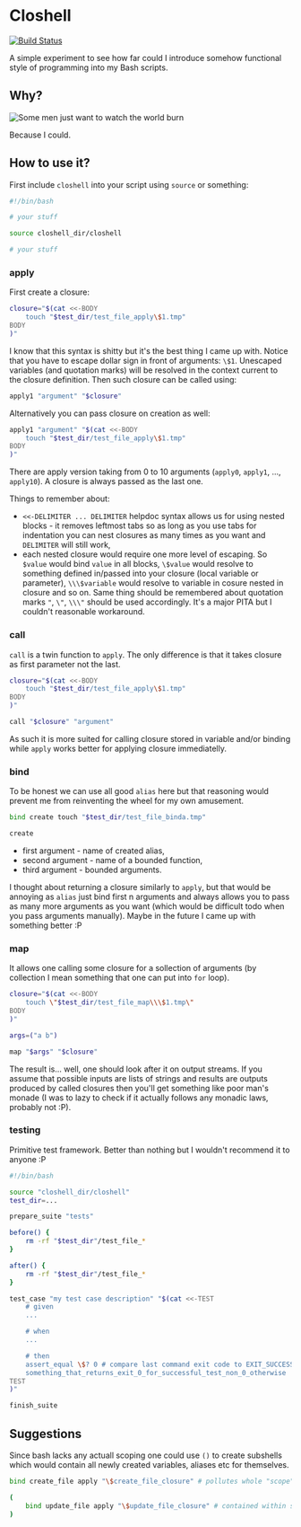 # Closhell

[![Build Status](https://travis-ci.org/MateuszKubuszok/Closhell.png)](https://travis-ci.org/MateuszKubuszok/Closhell)

A simple experiment to see how far could I introduce somehow functional style of programming into my Bash scripts.

## Why?

![Some men just want to watch the world burn](http://i0.kym-cdn.com/photos/images/original/000/494/455/f31.jpg)

Because I could.

## How to use it?

First include `closhell` into your script using `source` or something:

```bash
#!/bin/bash

# your stuff

source closhell_dir/closhell

# your stuff
```

### apply

First create a closure:

```bash
closure="$(cat <<-BODY
	touch "$test_dir/test_file_apply\$1.tmp"
BODY
)"
```

I know that this syntax is shitty but it's the best thing I came up with. Notice that you have to escape dollar sign in
front of arguments: `\$1`. Unescaped variables (and quotation marks) will be resolved in the context current to
the closure definition. Then such closure can be called using:

```bash
apply1 "argument" "$closure"
```

Alternatively you can pass closure on creation as well:

```bash
apply1 "argument" "$(cat <<-BODY
	touch "$test_dir/test_file_apply\$1.tmp"
BODY
)"
```

There are apply version taking from 0 to 10 arguments (`apply0`, `apply1`, ..., `apply10`). A closure is always passed
as the last one.

Things to remember about:

  * `<<-DELIMITER ... DELIMITER` helpdoc syntax allows us for using nested blocks - it removes leftmost tabs so as long
    as you use tabs for indentation you can nest closures as many times as you want and `DELIMITER` will still work,
  * each nested closure would require one more level of escaping. So `$value` would bind `value` in all blocks,
    `\$value` would resolve to something defined in/passed into your closure (local variable or parameter),
    `\\\$variable` would resolve to variable in cosure nested in closure and so on. Same thing should be remembered
    about quotation marks `"`, `\"`, `\\\"` should be used accordingly. It's a major PITA but I couldn't reasonable
     workaround.

### call

`call` is a twin function to `apply`. The only difference is that it takes closure as first parameter not the last.

```bash
closure="$(cat <<-BODY
	touch "$test_dir/test_file_apply\$1.tmp"
BODY
)"

call "$closure" "argument"
```

As such it is more suited for calling closure stored in variable and/or binding while `apply` works better for applying
closure immediatelly.

### bind

To be honest we can use all good `alias` here but that reasoning would prevent me from reinventing the wheel for my own
amusement.

```bash
bind create touch "$test_dir/test_file_binda.tmp"

create
```

 * first argument - name of created alias,
 * second argument - name of a bounded function,
 * third argument - bounded arguments.

I thought about returning a closure similarly to `apply`, but that would be annoying as `alias` just bind first n
arguments and always allows you to pass as many more arguments as you want (which would be difficult todo when you pass
arguments manually). Maybe in the future I came up with something better :P

### map

It allows one calling some closure for a sollection of arguments (by collection I mean something that one can put into
`for` loop).

```bash
closure="$(cat <<-BODY
	touch \"$test_dir/test_file_map\\\$1.tmp\"
BODY
)"

args=("a b")

map "$args" "$closure"
```

The result is... well, one should look after it on output streams. If you assume that possible inputs are lists of
strings and results are outputs produced by called closures then you'll get something like poor man's monade (I was to
lazy to check if it actually follows any monadic laws, probably not :P).

### testing

Primitive test framework. Better than nothing but I wouldn't recommend it to anyone :P

```bash
#!/bin/bash

source "closhell_dir/closhell"
test_dir=...

prepare_suite "tests"

before() {
	rm -rf "$test_dir"/test_file_*
}

after() {
	rm -rf "$test_dir"/test_file_*
}

test_case "my test case description" "$(cat <<-TEST
	# given
	...

	# when
	...

	# then
	assert_equal \$? 0 # compare last command exit code to EXIT_SUCCESS
	something_that_returns_exit_0_for_successful_test_non_0_otherwise
TEST
)"

finish_suite
```

## Suggestions

Since bash lacks any actuall scoping one could use `()` to create subshells which would contain all newly created
variables, aliases etc for themselves.

```bash
bind create_file apply "\$create_file_closure" # pollutes whole "scope"

(
	bind update_file apply "\$update_file_closure" # contained within scope
)

```

